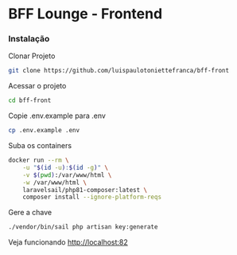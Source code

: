 # BFF Lounge - Frontend

### Instalação

Clonar Projeto
```sh
git clone https://github.com/luispaulotoniettefranca/bff-front
```

Acessar o projeto
```sh
cd bff-front
```

Copie .env.example para .env
```sh
cp .env.example .env
```

Suba os containers
```sh
docker run --rm \
    -u "$(id -u):$(id -g)" \
    -v $(pwd):/var/www/html \
    -w /var/www/html \
    laravelsail/php81-composer:latest \
    composer install --ignore-platform-reqs
```

Gere a chave
```sh
./vendor/bin/sail php artisan key:generate
```

Veja funcionando
[http://localhost:82](http://localhost:82)
